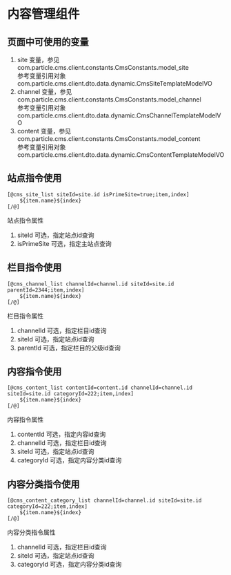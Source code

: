 # 内容管理组件
## 页面中可使用的变量
1. site 变量，参见 com.particle.cms.client.constants.CmsConstants.model_site  
参考变量引用对象 com.particle.cms.client.dto.data.dynamic.CmsSiteTemplateModelVO
2. channel 变量，参见  com.particle.cms.client.constants.CmsConstants.model_channel  
参考变量引用对象 com.particle.cms.client.dto.data.dynamic.CmsChannelTemplateModelVO
3. content 变量，参见  com.particle.cms.client.constants.CmsConstants.model_content  
参考变量引用对象 com.particle.cms.client.dto.data.dynamic.CmsContentTemplateModelVO

## 站点指令使用
```aiignore
[@cms_site_list siteId=site.id isPrimeSite=true;item,index]
    ${item.name}${index}
[/@]
```

站点指令属性
1. siteId 可选，指定站点id查询
2. isPrimeSite 可选，指定主站点查询


## 栏目指令使用
```aiignore
[@cms_channel_list channelId=channel.id siteId=site.id parentId=2344;item,index]
    ${item.name}${index}
[/@]
```

栏目指令属性
1. channelId 可选，指定栏目id查询
2. siteId 可选，指定站点id查询
3. parentId 可选，指定栏目的父级id查询


## 内容指令使用
```aiignore
[@cms_content_list contentId=content.id channelId=channel.id siteId=site.id categoryId=222;item,index]
    ${item.name}${index}
[/@]
```

内容指令属性
1. contentId 可选，指定内容id查询
2. channelId 可选，指定栏目id查询
3. siteId 可选，指定站点id查询
4. categoryId 可选，指定内容分类id查询


## 内容分类指令使用
```aiignore
[@cms_content_category_list channelId=channel.id siteId=site.id categoryId=222;item,index]
    ${item.name}${index}
[/@]
```

内容分类指令属性
1. channelId 可选，指定栏目id查询
2. siteId 可选，指定站点id查询
3. categoryId 可选，指定内容分类id查询
